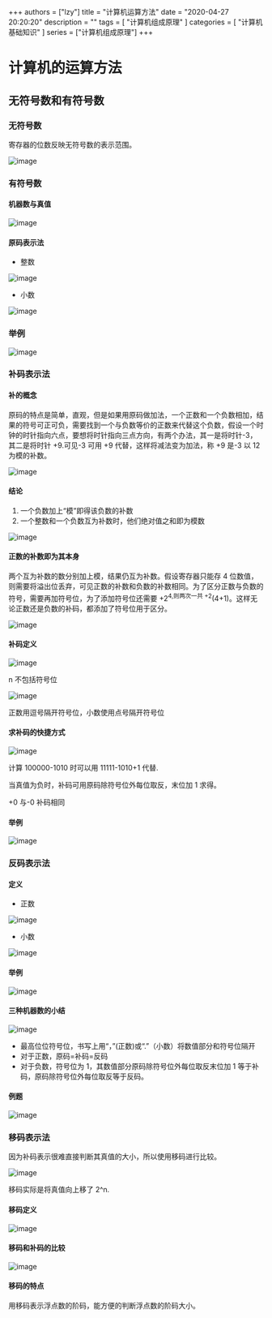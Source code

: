 
+++
authors = ["lzy"]
title = "计算机运算方法"
date = "2020-04-27 20:20:20"
description = ""
tags = [
"计算机组成原理"
]
categories = [
"计算机基础知识"
]
series = ["计算机组成原理"]
+++

# 计算机的运算方法

## 无符号数和有符号数

### 无符号数

寄存器的位数反映无符号数的表示范围。

![image](assets/image-20251013141129-lq9e0h8.webp)

### 有符号数

#### 机器数与真值

![image](assets/image-20251013141135-cysgqq5.webp)

#### 原码表示法

- 整数

![image](assets/image-20251013141143-2h4szlv.webp)

- 小数

![image](assets/image-20251013141149-yunf57e.webp)

### 举例

![image](assets/image-20251013141156-cy2p9cz.webp)

### 补码表示法

#### 补的概念

原码的特点是简单，直观，但是如果用原码做加法，一个正数和一个负数相加，结果的符号可正可负，需要找到一个与负数等价的正数来代替这个负数，假设一个时钟的时针指向六点，要想将时针指向三点方向，有两个办法，其一是将时针-3，其二是将时针 +9.可见-3 可用 +9 代替，这样将减法变为加法，称 +9 是-3 以 12 为模的补数。

![image](assets/image-20251013141203-7k1gd8q.webp)

#### 结论

1. 一个负数加上“模”即得该负数的补数
2. 一个整数和一个负数互为补数时，他们绝对值之和即为模数

![image](assets/image-20251013141210-y9dvr3s.webp)

#### 正数的补数即为其本身

两个互为补数的数分别加上模，结果仍互为补数。假设寄存器只能存 4 位数值，则需要将溢出位丢弃，可见正数的补数和负数的补数相同。为了区分正数与负数的符号，需要再加符号位，为了添加符号位还需要 +2<sup>4,则两次一共 +2</sup>(4+1)。这样无论正数还是负数的补码，都添加了符号位用于区分。

![image](assets/image-20251013141217-ucfogyn.webp)

#### 补码定义

![image](assets/image-20251013141224-vidju6s.webp)

n 不包括符号位

![image](assets/image-20251013141230-4rlui7s.webp)

正数用逗号隔开符号位，小数使用点号隔开符号位

#### 求补码的快捷方式

![image](assets/image-20251013141238-voldl3l.webp)

计算 100000-1010 时可以用 11111-1010+1 代替.

当真值为负时，补码可用原码除符号位外每位取反，末位加 1 求得。

+0 与-0 补码相同

#### 举例

![image](assets/image-20251013141245-5io2trc.webp)

### 反码表示法

#### 定义

- 正数

![image](assets/image-20251013141252-qqivywc.webp)

- 小数

![image](assets/image-20251013141257-ozrdil6.webp)

#### 举例

![image](assets/image-20251013141304-wy3zfb8.webp)

#### 三种机器数的小结

![image](assets/image-20251013141310-h285wa4.webp)

- 最高位位符号位，书写上用“，”(正数)或“.”（小数）将数值部分和符号位隔开
- 对于正数，原码=补码=反码
- 对于负数，符号位为 1，其数值部分原码除符号位外每位取反末位加 1 等于补码，原码除符号位外每位取反等于反码。

#### 例题

![image](assets/image-20251013141418-dovt64d.webp)

### 移码表示法

因为补码表示很难直接判断其真值的大小，所以使用移码进行比较。

![image](assets/image-20251013141425-f88hpxp.webp)

移码实际是将真值向上移了 2^n.

#### 移码定义

![image](assets/image-20251013141432-a7wi3y5.webp)

#### 移码和补码的比较

![image](assets/image-20251013141437-bm0ya0x.webp)

#### 移码的特点

用移码表示浮点数的阶码，能方便的判断浮点数的阶码大小。
